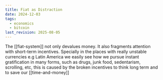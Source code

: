 ```yaml
---
title: Fiat as Distraction
date: 2024-12-03
tags:
  - economics
  - bitcoin
last_revision: 2025-08-05
---
```

The [[fiat-system]] not only devalues money. It also fragments attention with short-term incentives. 
Specially in the places with really unstable currencies e.g Latin America we easily see how we pursue instant gratification in many forms, such as drugs, junk food, sedentarism, scrolling, etc, this is caused by the broken incentives to think long term and to save our [[time-and-money]]


